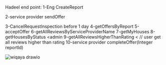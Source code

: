 Hadeel end point:
1-Eng CreateReport

2-service provider sendOffer

3-CancelRequestInspection before 1 day
4-getOffersByReport
5-acceptOffer
6-getAllReviewsByServiceProviderName
7-getMyHouses
8-getHousesByStatus <admin
9-getAllReviewsHigherThanRating <   // user get all reviews higher than rating
10-service provider completeOffer(Integer reportId) 





![wiqaya drawio](https://github.com/user-attachments/assets/6f8e7a7c-b2da-4fd5-8e3f-38b716dd97dd)

